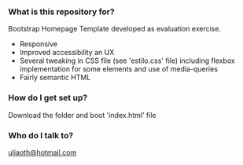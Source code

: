 ### What is this repository for? ###

Bootstrap Homepage Template developed as evaluation exercise.

* Responsive
* Improved accessibility an UX
* Several tweaking in CSS file (see 'estilo.css' file) including flexbox implementation for some elements and use of media-queries
* Fairly semantic HTML

### How do I get set up? ###

Download the folder and boot 'index.html' file

### Who do I talk to? ###

uliaoth@hotmail.com